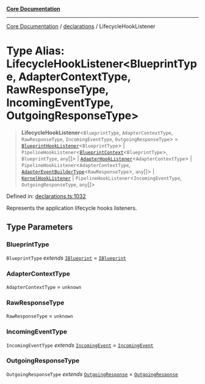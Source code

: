 [**Core Documentation**](../../README.md)

***

[Core Documentation](../../README.md) / [declarations](../README.md) / LifecycleHookListener

# Type Alias: LifecycleHookListener\<BlueprintType, AdapterContextType, RawResponseType, IncomingEventType, OutgoingResponseType\>

> **LifecycleHookListener**\<`BlueprintType`, `AdapterContextType`, `RawResponseType`, `IncomingEventType`, `OutgoingResponseType`\> = [`BlueprintHookListener`](BlueprintHookListener.md)\<`BlueprintType`\> \| `PipelineHookListener`\<[`BlueprintContext`](../interfaces/BlueprintContext.md)\<`BlueprintType`\>, `BlueprintType`, `any`[]\> \| [`AdapterHookListener`](AdapterHookListener.md)\<`AdapterContextType`\> \| `PipelineHookListener`\<`AdapterContextType`, [`AdapterEventBuilderType`](AdapterEventBuilderType.md)\<`RawResponseType`\>, `any`[]\> \| [`KernelHookListener`](KernelHookListener.md) \| `PipelineHookListener`\<`IncomingEventType`, `OutgoingResponseType`, `any`[]\>

Defined in: [declarations.ts:1032](https://github.com/stonemjs/core/blob/b1f29857c7f1e529739f22d486494bed3b22d2c6/src/declarations.ts#L1032)

Represents the application lifecycle hooks listeners.

## Type Parameters

### BlueprintType

`BlueprintType` *extends* [`IBlueprint`](IBlueprint.md) = [`IBlueprint`](IBlueprint.md)

### AdapterContextType

`AdapterContextType` = `unknown`

### RawResponseType

`RawResponseType` = `unknown`

### IncomingEventType

`IncomingEventType` *extends* [`IncomingEvent`](../../events/IncomingEvent/classes/IncomingEvent.md) = [`IncomingEvent`](../../events/IncomingEvent/classes/IncomingEvent.md)

### OutgoingResponseType

`OutgoingResponseType` *extends* [`OutgoingResponse`](../../events/OutgoingResponse/classes/OutgoingResponse.md) = [`OutgoingResponse`](../../events/OutgoingResponse/classes/OutgoingResponse.md)
